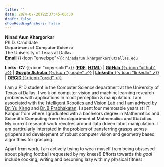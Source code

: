 ```yaml
---
title: ''
date: 2024-07-20T22:37:45+05:30
draft: false
showHeadingAnchors: false
---
```


**Ninad Arun Khargonkar** \
Ph.D. Candidate \
Department of Computer Science \
The University of Texas at Dallas \
**Email** {{<icon "envelope">}}: `ninadarun.khargonkar@utdallas.edu`

**Links**:
**CV** {{<icon "copy-solid">}} ([**PDF**](./cv/CV_Ninad_Khargonkar.pdf), [**HTML**](cv/)) |
[**GitHub** {{< icon "github" >}}](https://github.com/kninad/) |
[**Google Scholar** {{< icon "google" >}}](https://scholar.google.com/citations?user=5eFmqkAAAAAJ&hl=en) |
[**LinkedIn** {{< icon "linkedin" >}}](https://www.linkedin.com/in/kninad/) |
[**ORCiD** {{< icon "orcid" >}}](https://orcid.org/0000-0001-9191-0250) 


<!-- **About** -->

I am a PhD student in the Computer Science department at the University of Texas at Dallas. I work on computer vision and machine learning research problems with applications in robot perception & manipulation. I am associated with the [Intelligent Robotics and Vision Lab](https://labs.utdallas.edu/irvl/) and I am advised by [Dr. Yu Xiang](https://yuxng.github.io/) and  [Dr. B Prabhakaran](https://profiles.utdallas.edu/bprabhakaran). I spent four memorable years at IIT Kanpur from where I graduated with a bachelors degree in Mathematics and Scientific Computing from the department of  Mathematics and Statistics. My current research work revolves around data driven robot manipulation. I am particularly interested in the problem of transferring grasps across grippers and development of robust computer vision and geometry based algorithms for grasping.


<!-- Here are some of my repos created for niche use case!

- [resume-pandoc](https://github.com/kninad/resume-pandoc) : Auto generate resume in different formats from a *single* markdown source.
- [rippledoc-ext](https://kninad.github.io/rippledoc-ext) :  Extended rippledoc to created html pages from folder full of markdown files.
- [chess-pgn-gif](https://github.com/kninad/chess-pgn-gif) : Create a gif of chess game using its pgn file. -->

Apart from work, I am actively trying to wean myself from being obssesed about playing football (requested by my knees!) Efforts towards this *goal* include cooking, writing and becoming lazy with my physical fitness.

